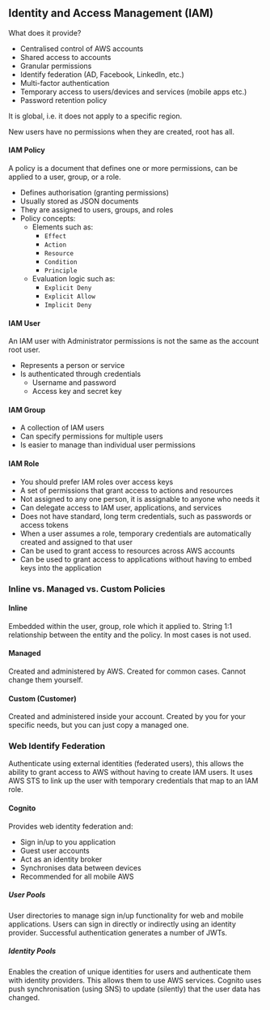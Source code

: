 ## Identity and Access Management (IAM)

What does it provide?

- Centralised control of AWS accounts
- Shared access to accounts
- Granular permissions
- Identify federation (AD, Facebook, LinkedIn, etc.)
- Multi-factor authentication
- Temporary access to users/devices and services (mobile apps etc.)
- Password retention policy

It is global, i.e. it does not apply to a specific region.

New users have no permissions when they are created, root has all.

#### IAM Policy

A policy is a document that defines one or more permissions, can be applied to a user, group, or a role.

- Defines authorisation (granting permissions)
- Usually stored as JSON documents
- They are assigned to users, groups, and roles
- Policy concepts:
  - Elements such as:
    - `Effect`
    - `Action`
    - `Resource`
    - `Condition`
    - `Principle`
  - Evaluation logic such as:
    - `Explicit Deny`
    - `Explicit Allow`
    - `Implicit Deny`

#### IAM User

An IAM user with Administrator permissions is not the same as the account root user.

- Represents a person or service
- Is authenticated through credentials
  - Username and password
  - Access key and secret key

#### IAM Group

- A collection of IAM users
- Can specify permissions for multiple users
- Is easier to manage than individual user permissions

#### IAM Role

- You should prefer IAM roles over access keys
- A set of permissions that grant access to actions and resources
- Not assigned to any one person, it is assignable to anyone who needs it
- Can delegate access to IAM user, applications, and services
- Does not have standard, long term credentials, such as passwords or access tokens
- When a user assumes a role, temporary credentials are automatically created and assigned to that user
- Can be used to grant access to resources across AWS accounts
- Can be used to grant access to applications without having to embed keys into the application

### Inline vs. Managed vs. Custom Policies

#### Inline

Embedded within the user, group, role which it applied to. String 1:1 relationship between the entity and the policy. In most cases is not used.

#### Managed

Created and administered by AWS. Created for common cases. Cannot change them yourself.

#### Custom (Customer)

Created and administered inside your account. Created by you for your specific needs, but you can just copy a managed one.

### Web Identify Federation

Authenticate using external identities (federated users), this allows the ability to grant access to AWS without having to create IAM users. It uses AWS STS to link up the user with temporary credentials that map to an IAM role.

#### Cognito

Provides web identity federation and:

- Sign in/up to you application
- Guest user accounts
- Act as an identity broker
- Synchronises data between devices
- Recommended for all mobile AWS

##### User Pools

User directories to manage sign in/up functionality for web and mobile applications. Users can sign in directly or indirectly using an identity provider. Successful authentication generates a number of JWTs.

##### Identity Pools

Enables the creation of unique identities for users and authenticate them with identity providers. This allows them to use AWS services. Cognito uses push synchronisation (using SNS) to update (silently) that the user data has changed.

